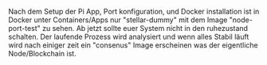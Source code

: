 Nach dem Setup der Pi App, Port konfiguration, und Docker installation ist in Docker unter Containers/Apps nur "stellar-dummy" mit dem Image "node-port-test" zu sehen.
Ab jetzt sollte euer System nicht in den ruhezustand schalten.
Der laufende Prozess wird analysiert und wenn alles Stabil läuft wird nach einiger zeit ein "consenus" Image erscheinen was der eigentliche Node/Blockchain ist. 